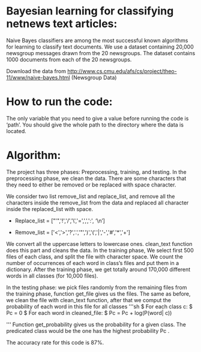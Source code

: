 # Bayesian learning for classifying netnews text articles:




Naive Bayes classifiers are among the most successful known algorithms for learning to classify text documents. We use a dataset containing 20,000 newsgroup messages drawn from the 20 newsgroups. The dataset contains 1000 documents from each of the 20 newsgroups. 

Download the data from http://www.cs.cmu.edu/afs/cs/project/theo-11/www/naive-bayes.html (Newsgroup Data)

# How to run the code:

The only variable that you need to give a value before running the code is ‘path’. You should give the whole path to the directory where the data is located. 

 
# Algorithm:
The project has three phases: Preprocessing, training, and testing. In the preprocessing phase, we clean the data. There are some characters that they need to either be removed or be replaced with space character.

We  consider two list remove_list and replace_list, and remove all the characters inside the remove_list from the data and replaced all character inside the replaced_list with space. 

- Replace_list = ["'",'!','/','\\','=',',',':', ‘\n’]

- Remove_list = ['<','>','?','.','"',')','(','|','-','#','*','+']

We convert all the uppercase letters to lowercase ones. clean_text function does this part and cleans the data.
In the training phase, We select first 500 files of each class, and split the file with character space. We count the number of occurrences of each word in class’s files and put them in a dictionary. After the training phase, we get totally around 170,000 different words in all classes (for 10,000 files).

In the testing phase: we pick files randomly from the remaining files from the training phase, function get_file gives us the files. The same as before, we clean the file with clean_text function, after that we comput the probability of each word in this file for all classes
'''sh
  $ For each class c:
       $  Pc = 0
       $  For each word in cleaned_file:
                $ Pc = Pc + log(P(word| c))
       
 '''
Function get_probability gives us the probability for a given class. The predicated class would be the one has the highest probability Pc .

The accuracy rate for this code is 87%.
